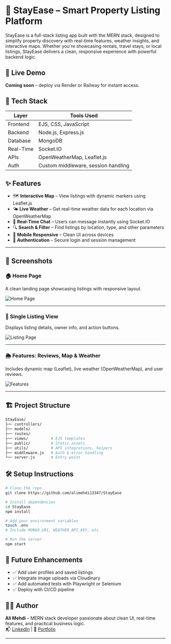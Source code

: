 

# 🏡 StayEase – Smart Property Listing Platform

StayEase is a full-stack listing app built with the MERN stack, designed to simplify property discovery with real-time features, weather insights, and interactive maps. Whether you're showcasing rentals, travel stays, or local listings, StayEase delivers a clean, responsive experience with powerful backend logic.

## 🚀 Live Demo  
**Coming soon** – deploy via Render or Railway for instant access.

## 🧰 Tech Stack

| Layer       | Tools Used                          |
|-------------|-------------------------------------|
| Frontend    | EJS, CSS, JavaScript                |
| Backend     | Node.js, Express.js                 |
| Database    | MongoDB                             |
| Real-Time   | Socket.IO                           |
| APIs        | OpenWeatherMap, Leaflet.js          |
| Auth        | Custom middleware, session handling |

## ✨ Features

- 🗺️ **Interactive Map** – View listings with dynamic markers using Leaflet.js  
- 🌤️ **Live Weather** – Get real-time weather data for each location via OpenWeatherMap  
- 💬 **Real-Time Chat** – Users can message instantly using Socket.IO  
- 🔍 **Search & Filter** – Find listings by location, type, and other parameters  
- 📱 **Mobile Responsive** – Clean UI across devices  
- 🔐 **Authentication** – Secure login and session management

---

## 📸 Screenshots

### 🏠 Home Page
A clean landing page showcasing listings with responsive layout.

![Home Page](./public/assets/screenshots/home.png.png)

---

### 📍 Single Listing View
Displays listing details, owner info, and action buttons.

![Listing Page](./public/assets/screenshots/listing.png.png)

---

### 🌦️ Features: Reviews, Map & Weather
Includes dynamic map (Leaflet), live weather (OpenWeatherMap), and user reviews.

![Features](./public/assets/screenshots/features.png.png)

---


## 🏗️ Project Structure

```bash
StayEase/
├── controllers/
├── models/
├── routes/
├── views/          # EJS templates
├── public/         # Static assets
├── utils/          # API integrations, helpers
├── middleware.js   # Auth & error handling
└── server.js       # Entry point
```

## 🛠️ Setup Instructions

```bash
# Clone the repo
git clone https://github.com/alimehdi13347/StayEase

# Install dependencies
cd StayEase
npm install

# Add your environment variables
touch .env
# Include MONGO_URI, WEATHER_API_KEY, etc.

# Run the server
npm start
```

## 🧪 Future Enhancements

- ✅ Add user profiles and saved listings  
- ✅ Integrate image uploads via Cloudinary  
- ✅ Add automated tests with Playwright or Selenium  
- ✅ Deploy with CI/CD pipeline

## 👨‍💻 Author

**Ali Mehdi** – MERN stack developer passionate about clean UI, real-time features, and practical business logic.  
📬 [LinkedIn](https://www.linkedin.com/in/alimehdi13347) | 🧠 [Portfolio](#)

---

